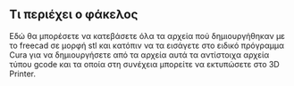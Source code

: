 ## Τι περιέχει ο φάκελος
Εδώ θα μπορέσετε να κατεβάσετε όλα τα αρχεία πού δημιουργήθηκαν με το freecad σε μορφή stl και κατόπιν να τα εισάγετε στο ειδικό πρόγραμμα Cura  για να δημιουργήσετε από τα αρχεία αυτά τα αντίστοιχα αρχεία τύπου gcode και τα οποία στη συνέχεια μπορείτε να εκτυπώσετε στο 3D Printer.
